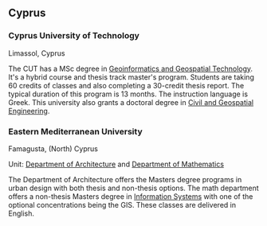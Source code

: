 ## Cyprus

### Cyprus University of Technology

Limassol, Cyprus

The CUT has a MSc degree in [Geoinformatics and Geospatial Technology](https://www.cut.ac.cy/studies/masters/master-programmes/ceg-gr-cis/). It's a hybrid course and thesis track master's program. Students are taking 60 credits of classes and also completing a 30-credit thesis report. The typical duration of this program is 13 months. The instruction language is Greek. This university also grants a doctoral degree in [Civil and Geospatial Engineering](https://www.cut.ac.cy/studies/phd/phd-posts/ceg-pg/).

### Eastern Mediterranean University

Famagusta, (North) Cyprus

Unit: [Department of Architecture](https://www.emu.edu.tr/en/academics/faculties/faculty-of-architecture/architecture/1133) and [Department of Mathematics](https://www.emu.edu.tr/en/academics/faculties/faculty-of-arts-sciences/department-of-mathematics/758)

The Department of Architecture offers the Masters degree programs in urban design with both thesis and non-thesis options. The math department offers a non-thesis Masters degree in [Information Systems](https://www.emu.edu.tr/en/programs/information-systems-masters-program-without-thesis/939) with one of the optional concentrations being the GIS. These classes are delivered in English.
